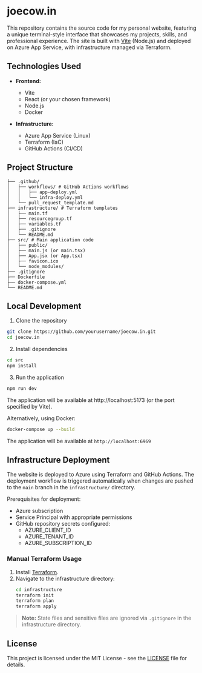 # joecow.in

This repository contains the source code for my personal website, featuring a unique terminal-style interface that showcases my projects, skills, and professional experience. The site is built with [Vite](https://vitejs.dev/) (Node.js) and deployed on Azure App Service, with infrastructure managed via Terraform.

## Technologies Used

- **Frontend:**
  - Vite
  - React (or your chosen framework)
  - Node.js
  - Docker

- **Infrastructure:**
  - Azure App Service (Linux)
  - Terraform (IaC)
  - GitHub Actions (CI/CD)

## Project Structure
```
├── .github/
│   ├── workflows/ # GitHub Actions workflows
│   │   ├── app-deploy.yml
│   │   └── infra-deploy.yml
│   └── pull_request_template.md
├── infrastructure/ # Terraform templates
│   ├── main.tf
│   ├── resourcegroup.tf
│   ├── variables.tf
│   ├── .gitignore
│   └── README.md
├── src/ # Main application code
│   ├── public/
│   ├── main.js (or main.tsx)
│   ├── App.jsx (or App.tsx)
│   ├── favicon.ico
│   └── node_modules/
├── .gitignore
├── Dockerfile
├── docker-compose.yml
└── README.md
```

## Local Development

1. Clone the repository
```bash
git clone https://github.com/yourusername/joecow.in.git
cd joecow.in
```
2. Install dependencies
```bash
cd src
npm install
```
3. Run the application
```bash
npm run dev
```
The application will be available at http://localhost:5173 (or the port specified by Vite).

Alternatively, using Docker:

```bash
docker-compose up --build
```

The application will be available at `http://localhost:6969`

## Infrastructure Deployment

The website is deployed to Azure using Terraform and GitHub Actions. The deployment workflow is triggered automatically when changes are pushed to the `main` branch in the `infrastructure/` directory.

Prerequisites for deployment:
- Azure subscription
- Service Principal with appropriate permissions
- GitHub repository secrets configured:
  - AZURE_CLIENT_ID
  - AZURE_TENANT_ID
  - AZURE_SUBSCRIPTION_ID

### Manual Terraform Usage

1. Install [Terraform](https://www.terraform.io/downloads.html).
2. Navigate to the infrastructure directory:
   ```sh
   cd infrastructure
   terraform init
   terraform plan
   terraform apply
   ```

> **Note:** State files and sensitive files are ignored via `.gitignore` in the infrastructure directory.

## License

This project is licensed under the MIT License - see the [LICENSE](./LICENSE) file for details.